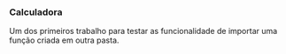 ### Calculadora

Um dos primeiros trabalho para testar as funcionalidade de importar uma função criada em outra pasta.
